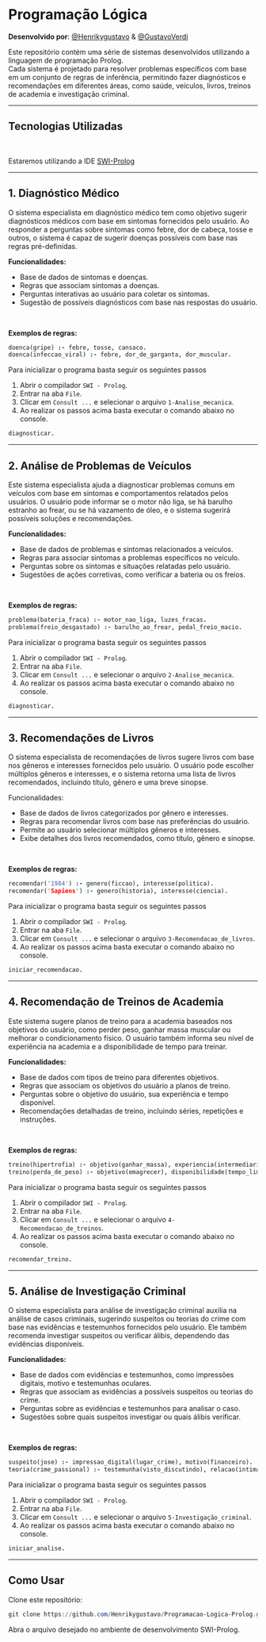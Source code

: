# Programação Lógica

**Desenvolvido por**: [@Henrikygustavo](https://github.com/Henrikygustavo/) & [@GustavoVerdi](https://github.com/GustavoVerdi/)

Este repositório contém uma série de sistemas desenvolvidos utilizando a linguagem de programação Prolog. <br> Cada sistema é projetado para resolver problemas específicos com base em um conjunto de regras de inferência, permitindo fazer diagnósticos e recomendações em diferentes áreas, como saúde, veículos, livros, treinos de academia e investigação criminal.

<hr>

## Tecnologias Utilizadas ##

<br>

Estaremos utilizando a IDE [SWI-Prolog](https://drive.google.com/file/d/1KetZAmsPVHPx-6kBvDNN4bUgp2vvT0kq/view)

<hr>

## 1. Diagnóstico Médico ##
O sistema especialista em diagnóstico médico tem como objetivo sugerir diagnósticos médicos com base em sintomas fornecidos pelo usuário. Ao responder a perguntas sobre sintomas como febre, dor de cabeça, tosse e outros, o sistema é capaz de sugerir doenças possíveis com base nas regras pré-definidas.

**Funcionalidades:** <br>
- Base de dados de sintomas e doenças. <br>
- Regras que associam sintomas a doenças. <br>
- Perguntas interativas ao usuário para coletar os sintomas. <br>
- Sugestão de possíveis diagnósticos com base nas respostas do usuário. <br>
<br>

**Exemplos de regras:**

```prolog
doenca(gripe) :- febre, tosse, cansaco.
doenca(infeccao_viral) :- febre, dor_de_garganta, dor_muscular.
```
Para inicializar o programa basta seguir os seguintes passos <br>
1. Abrir o compilador ``` SWI - Prolog ```.
2. Entrar na aba ```File```. <br>
3. Clicar em ```Consult ...``` e selecionar o arquivo ```1-Analise_mecanica```. <br>
4. Ao realizar os passos acima basta executar o comando abaixo no console. <br>

```prolog
diagnosticar.
```

<hr>

## 2. Análise de Problemas de Veículos ##
Este sistema especialista ajuda a diagnosticar problemas comuns em veículos com base em sintomas e comportamentos relatados pelos usuários. O usuário pode informar se o motor não liga, se há barulho estranho ao frear, ou se há vazamento de óleo, e o sistema sugerirá possíveis soluções e recomendações.

**Funcionalidades:** <br>
- Base de dados de problemas e sintomas relacionados a veículos. <br>
- Regras para associar sintomas a problemas específicos no veículo. <br>
- Perguntas sobre os sintomas e situações relatadas pelo usuário. <br>
- Sugestões de ações corretivas, como verificar a bateria ou os freios. <br>
<br>

**Exemplos de regras:**

```prolog
problema(bateria_fraca) :- motor_nao_liga, luzes_fracas.
problema(freio_desgastado) :- barulho_ao_frear, pedal_freio_macio.
```
Para inicializar o programa basta seguir os seguintes passos <br>
1. Abrir o compilador ``` SWI - Prolog ```.
2. Entrar na aba ```File```. <br>
3. Clicar em ```Consult ...``` e selecionar o arquivo ```2-Analise_mecanica```. <br>
4. Ao realizar os passos acima basta executar o comando abaixo no console. <br>

```prolog
diagnosticar.
```

<hr>

## 3. Recomendações de Livros ##
O sistema especialista de recomendações de livros sugere livros com base nos gêneros e interesses fornecidos pelo usuário. O usuário pode escolher múltiplos gêneros e interesses, e o sistema retorna uma lista de livros recomendados, incluindo título, gênero e uma breve sinopse.

Funcionalidades: <br>
- Base de dados de livros categorizados por gênero e interesses. <br>
- Regras para recomendar livros com base nas preferências do usuário. <br>
- Permite ao usuário selecionar múltiplos gêneros e interesses. <br>
- Exibe detalhes dos livros recomendados, como título, gênero e sinopse. <br>
<br>

**Exemplos de regras:**

```prolog
recomendar('1984') :- genero(ficcao), interesse(politica).
recomendar('Sapiens') :- genero(historia), interesse(ciencia).
```
Para inicializar o programa basta seguir os seguintes passos <br>
1. Abrir o compilador ``` SWI - Prolog ```.
2. Entrar na aba ```File```. <br>
3. Clicar em ```Consult ...``` e selecionar o arquivo ```3-Recomendacao_de_livros```. <br>
4. Ao realizar os passos acima basta executar o comando abaixo no console. <br>

```prolog
iniciar_recomendacao.
```

<hr>

## 4. Recomendação de Treinos de Academia ##
Este sistema sugere planos de treino para a academia baseados nos objetivos do usuário, como perder peso, ganhar massa muscular ou melhorar o condicionamento físico. O usuário também informa seu nível de experiência na academia e a disponibilidade de tempo para treinar.

**Funcionalidades:** <br>
- Base de dados com tipos de treino para diferentes objetivos. <br>
- Regras que associam os objetivos do usuário a planos de treino. <br>
- Perguntas sobre o objetivo do usuário, sua experiência e tempo disponível. <br>
- Recomendações detalhadas de treino, incluindo séries, repetições e instruções. <br>
<br>

**Exemplos de regras:**

```prolog
treino(hipertrofia) :- objetivo(ganhar_massa), experiencia(intermediario).
treino(perda_de_peso) :- objetivo(emagrecer), disponibilidade(tempo_limitado).
```
Para inicializar o programa basta seguir os seguintes passos <br>
1. Abrir o compilador ``` SWI - Prolog ```.
2. Entrar na aba ```File```. <br>
3. Clicar em ```Consult ...``` e selecionar o arquivo ```4-Recomendacao_de_treinos```. <br>
4. Ao realizar os passos acima basta executar o comando abaixo no console. <br>

```prolog
recomendar_treino.
```

<hr>

## 5. Análise de Investigação Criminal ##
O sistema especialista para análise de investigação criminal auxilia na análise de casos criminais, sugerindo suspeitos ou teorias do crime com base nas evidências e testemunhos fornecidos pelo usuário. Ele também recomenda investigar suspeitos ou verificar álibis, dependendo das evidências disponíveis.

**Funcionalidades:** <br>
- Base de dados com evidências e testemunhos, como impressões digitais, motivo e testemunhas oculares. <br>
- Regras que associam as evidências a possíveis suspeitos ou teorias do crime. <br>
- Perguntas sobre as evidências e testemunhos para analisar o caso. <br>
- Sugestões sobre quais suspeitos investigar ou quais álibis verificar. <br>
<br>

**Exemplos de regras:**

```prolog
suspeito(jose) :- impressao_digital(lugar_crime), motivo(financeiro).
teoria(crime_passional) :- testemunha(visto_discutindo), relacao(intima).
```
Para inicializar o programa basta seguir os seguintes passos <br>
1. Abrir o compilador ``` SWI - Prolog ```.
2. Entrar na aba ```File```. <br>
3. Clicar em ```Consult ...``` e selecionar o arquivo ```5-Investigação_criminal```. <br>
4. Ao realizar os passos acima basta executar o comando abaixo no console. <br>

```prolog
iniciar_analise.
```

<hr>

## Como Usar

Clone este repositório:

```Powershell
git clone https://github.com/Henrikygustavo/Programacao-Logica-Prolog.git
```
Abra o arquivo desejado no ambiente de desenvolvimento SWI-Prolog.
